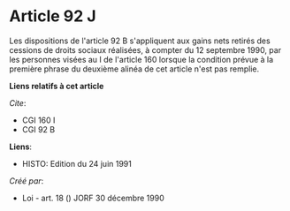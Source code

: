 # Article 92 J

Les dispositions de l'article 92 B s'appliquent aux gains nets retirés des cessions de droits sociaux réalisées, à compter du
12 septembre 1990, par les personnes visées au I de l'article 160 lorsque la condition prévue à la première phrase du
deuxième alinéa de cet article n'est pas remplie.

**Liens relatifs à cet article**

_Cite_:

  - CGI 160 I
  - CGI 92 B

**Liens**:

  - HISTO: Edition du 24 juin 1991

_Créé par_:

  - Loi - art. 18 () JORF 30 décembre 1990
